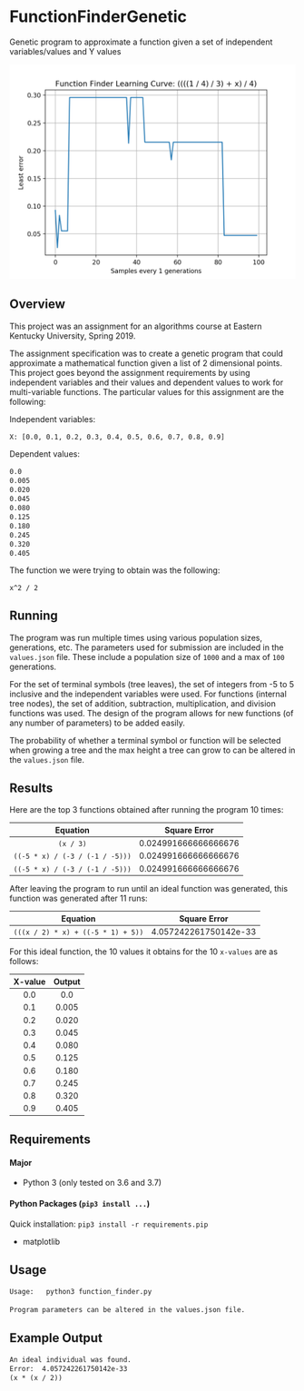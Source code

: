 # FunctionFinderGenetic
Genetic program to approximate a function given a set of independent variables/values and Y values

![Function Finder Learning Curve](img/function_finder_learning_curve.png)

## Overview
This project was an assignment for an algorithms course at Eastern Kentucky University, Spring 2019.

The assignment specification was to create a genetic program that could approximate a mathematical function given a 
list of 2 dimensional points. This project goes beyond the assignment requirements by using independent variables and 
their values and dependent values to work for multi-variable functions. The particular values for this assignment are
the following:

Independent variables:
```
X: [0.0, 0.1, 0.2, 0.3, 0.4, 0.5, 0.6, 0.7, 0.8, 0.9]
```

Dependent values:
```
0.0
0.005
0.020
0.045
0.080
0.125
0.180
0.245
0.320
0.405
```

The function we were trying to obtain was the following:
```
x^2 / 2
```

## Running
The program was run multiple times using various population sizes, generations, etc. The parameters used for
submission are included in the `values.json` file. These include a population size of `1000` and a max of `100` 
generations.

For the set of terminal symbols (tree leaves), the set of integers from -5 to 5 inclusive and the independent variables
were used. For functions (internal tree nodes), the set of addition, subtraction, multiplication, and division functions
was used. The design of the program allows for new functions (of any number of parameters) to be added easily.

The probability of whether a terminal symbol or function will be selected when growing a tree and the max height a tree
can grow to can be altered in the `values.json` file.

## Results
Here are the top 3 functions obtained after running the program 10 times:

|            Equation             | Square Error         |
|:-------------------------------:|----------------------|
| `(x / 3)`                       | 0.024991666666666676 |
| `((-5 * x) / (-3 / (-1 / -5)))` | 0.024991666666666676 |
| `((-5 * x) / (-3 / (-1 / -5)))` | 0.024991666666666676 |

After leaving the program to run until an ideal function was generated, this function was generated after 11 runs:

|              Equation              | Square Error          |
|:----------------------------------:|-----------------------|
| `(((x / 2) * x) + ((-5 * 1) + 5))` | 4.057242261750142e-33 |

For this ideal function, the 10 values it obtains for the 10 `x-values` are as follows:

| X-value | Output |
|:-------:|:------:|
|   0.0   |   0.0  |
|   0.1   |  0.005 |
|   0.2   |  0.020 |
|   0.3   |  0.045 |
|   0.4   |  0.080 |
|   0.5   |  0.125 |
|   0.6   |  0.180 |
|   0.7   |  0.245 |
|   0.8   |  0.320 |
|   0.9   |  0.405 |

## Requirements
#### Major
 * Python 3 (only tested on 3.6 and 3.7)
#### Python Packages (`pip3 install ...`)
Quick installation: `pip3 install -r requirements.pip`
 * matplotlib


## Usage
```
Usage:   python3 function_finder.py

Program parameters can be altered in the values.json file.

```

## Example Output
```
An ideal individual was found.
Error:  4.057242261750142e-33
(x * (x / 2))
```
